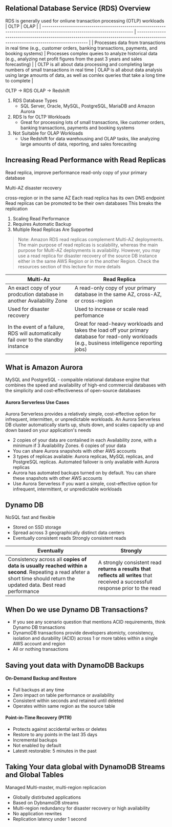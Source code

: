## Relational Database Service (RDS) Overview
RDS is generally used for onliune transaction processing (OTLP) workloads
| OLTP                                                                                                                       | OLAP                                                                                                                                 |
| -------------------------------------------------------------------------------------------------------------------------- | ------------------------------------------------------------------------------------------------------------------------------------ |
| Processes data from transactions in real time (e.g., customer orders, banking transactions, payments, and booking systems) | Processes complex queies to analyze historical data (e.g., analyzing net profit figures from the past 3 years and sales forecasting) |
| OLTP is all about data processing and completing large numbers of small transactions in real time                          | OLAP is all about data analysis using large amounts of data, as well as comlex queries that take a long time to complete             | 

OLTP -> RDS
OLAP -> Redshift
1. RDS Database Types
	-  SQL Server, Oracle, MySQL, PostgreSQL, MariaDB and Amazon Aurora
2. RDS Is for OLTP Workloads
	- Great for processing lots of small transactions, like customer orders, banking transactions, payments and booking systems
3. Not Suitable for OLAP Workloads
	- Use Redshift for data warehousing and OLAP tasks, like analyzing large amounts of data, reporting, and sales forecasting

## Increasing Read Performance with Read Replicas
Read replica, improve performance
read-only copy of your primary database

Multi-AZ disaster recovery

cross-region or in the same AZ
Each read replica has its own DNS endpoint
Read replicas can be promoted to be their own databases
This breaks the replication

1. Scaling Read Performance
2. Requires Automatic Backup
3. Multiple Read Replicas Are Supported

> Note: Amazon RDS read replicas complement Multi-AZ deployments. The main purpose of read replicas is scalability, whereas the main purpose for Multi-AZ deployments is availability. However, you may use a read replica for disaster recovery of the source DB instance either in the same AWS Region or in the another Region. Check the resources section of this lecture for more details

| Multi-Az                                                                            | Read Replica                                                                        |
| ----------------------------------------------------------------------------------- | ----------------------------------------------------------------------------------- |
| An exact copy of your prodcution database in another Availability Zone              | A read-only copy of your primary database in the same AZ, cross-AZ, or cross-region |
| Used for disaster recovery                                                          | Used to increase or scale read perfomance                                                                                   |
| In the event of a failure, RDS will automatically fail over to the standby instance | Great for read-heavy workloads and takes the load off your primary database for read-only workloads (e.g., business intelligence reporting jobs)                                                                                    |

## What is Amazon Aurora
MySQL and PostgreSQL - compaible relational database engine that combines the speed and availability of high-end commercial databases with the simplicity and cost-effectiveness of open-source databases

#### Aurora Serverless Use Cases
Aurora Serverless provides a relatively simple, cost-effective option for infrequent, intermitten, or unpredictable workloads. An Aurora Serverless DB cluster automatically starts up, shuts down, and scales capacity up and down based on your application's needs

- 2 copies of your data are contaiined in each Availability zone, with a minimum if 3 Availability Zones. 6 copies of your data
- You can share Aurora snapshots with other AWS accounts
- 3 types of replicas available: Aurora replicas, MySQL replicas, and PostgreSQL replicas. Automated failover is only available with Aurora replicas
- Aurora has automated backups turned on by default. You can share these snapshots with other AWS accounts
- Use Aurora Serverless if you want a simple, cost-effective option for infrequent, intermittent, or unpredictable workloads

## Dynamo DB
NoSQL fast and flexible
- Stored on SSD storage
- Spread across 3 geographically distinct data centers
- Eventually consistent reads
Strongly consistent reads

| Eventually                                                                                                                                                           | Strongly                                                                                                                     |
| -------------------------------------------------------------------------------------------------------------------------------------------------------------------- | ---------------------------------------------------------------------------------------------------------------------------- |
| Consistency across all **copies of data is usually reached within a second**. Repeating a read afeter a short time should return the updated data. Best read performance | A strongly consistent read **returns a results that reflects all writes** that received a successfull response prior to the read |

## When Do we use Dynamo DB Transactions?
- If you see any scenario question that mentions ACID requirements, think Dynamo DB transactions
- DynamoDB transactions provide developers atomicty, consistency, isolation and durability (ACID) across 1 or more tables within a single AWS account and region
- All or nothing transactions 

## Saving yout data with DynamoDB Backups
#### On-Demand Backup and Restore
- Full backups at any time
- Zero impact on table performance or availability
- Consistent within seconds and retained until deleted
- Operates within same region as the source table

#### Point-in-Time Recovery (PITR)
- Protects against accidental writes or deletes
- Restore to any points in the last 35 days
- Incremental backups
- Not enabled by default
- Latestt restorable: 5 minutes in the past

## Taking Your data global with DynamoDB Streams and Global Tables
Managed Multi-master, multi-region replicacion
- Globally distirbuted applications
- Based on DybnamoDB streams
- Multi-region redundancy for disaster recovery or high availability
- No application rewrites
- Replication latency under 1 second
